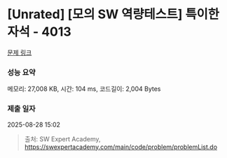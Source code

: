 # [Unrated] [모의 SW 역량테스트] 특이한 자석 - 4013 

[문제 링크](https://swexpertacademy.com/main/code/problem/problemDetail.do?contestProbId=AWIeV9sKkcoDFAVH) 

### 성능 요약

메모리: 27,008 KB, 시간: 104 ms, 코드길이: 2,004 Bytes

### 제출 일자

2025-08-28 15:02



> 출처: SW Expert Academy, https://swexpertacademy.com/main/code/problem/problemList.do